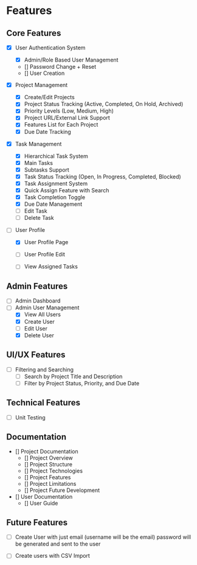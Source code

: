 # Features

## Core Features

- [x] User Authentication System
    - [x] Admin/Role Based User Management
    - [] Password Change + Reset
    - [] User Creation

- [x] Project Management
    - [x] Create/Edit Projects
    - [x] Project Status Tracking (Active, Completed, On Hold, Archived)
    - [x] Priority Levels (Low, Medium, High)
    - [x] Project URL/External Link Support
    - [x] Features List for Each Project
    - [x] Due Date Tracking

- [x] Task Management
    - [x] Hierarchical Task System
    - [x] Main Tasks
    - [x] Subtasks Support
    - [x] Task Status Tracking (Open, In Progress, Completed, Blocked)
    - [x] Task Assignment System
    - [x] Quick Assign Feature with Search
    - [x] Task Completion Toggle
    - [x] Due Date Management
    - [ ] Edit Task
    - [ ] Delete Task

- [ ] User Profile
    - [x] User Profile Page
    - [ ] User Profile Edit
    - [ ] View Assigned Tasks


## Admin Features
- [ ] Admin Dashboard
- [ ] Admin User Management
    - [x] View All Users
    - [x] Create User
    - [ ] Edit User
    - [x] Delete User

## UI/UX Features
- [ ] Filtering and Searching
    - [ ] Search by Project Title and Description
    - [ ] Filter by Project Status, Priority, and Due Date

## Technical Features
- [ ] Unit Testing


## Documentation
- [] Project Documentation
    - [] Project Overview
    - [] Project Structure
    - [] Project Technologies
    - [] Project Features
    - [] Project Limitations
    - [] Project Future Development
- [] User Documentation
    - [] User Guide

## Future Features
- [ ] Create User with just email (username will be the email) password will be generated and sent to the user
- [ ] Create users with CSV Import


